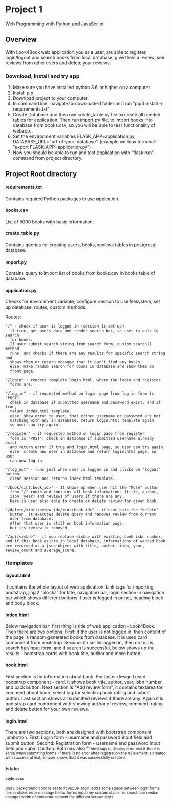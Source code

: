 # Project 1

Web Programming with Python and JavaScript


## Overview

With Look4Book web application you as a user, are able to register, login/logout and search books from local database, give them a review, see reviews from other users and delete your reviews.


### Download, install and try app

1. Make sure you have installed python 3.6 or higher on a computer.
2. Install pip.
3. Download project to your computer.
4. In command line, navigate to downloaded folder and run "pip3 install -r requirements.txt"
5. Create Database and then run create_table.py file to create all needed tables for application. Then run import.py file, to import books into database from books.csv, so you will be able to test functionality of webapp.
6. Set the environment variables FLASK_APP=application.py, DATABASE_URL="url-of-your-database" (example on linux terminal: "export FLASK_APP=application.py")
7. Now you should be able to run and test application with "flask run" command from project directory.


## Project Root directory

#### requirements.txt
  Contains required Python packages to use applcation.

#### books.csv
  List of 5000 books with basic information.

#### create_table.py
  Contains queries for creating users, books, reviews tables in postgresql database.

#### import.py
  Contains query to import list of books from books.csv in books table of database.

#### application.py
  Checks for environment variable, configure session to use filesystem, set up database, routes, custom methods.

  Routes:

    "/" - check if user is logged in (session is set up)
      if true, get users data and render search bar, so user is able to search
      for books.
      If user submit search string from search form, custom search() method
      runs, and checks if there are any results for specific search string and
      shows them or return message that it can't find any books.
      else: make random search for books in database and show them on
      front page.

    "/login" - renders template login.html, where the login and register
      forms are.

    "/log_in" - if requested method on login page from log in form is "POST":
      check in database if submitted username and password exist, and if true,
      return index.html template.
      else: show error to user, that either username or password are not
      matching with any in database. return login.html template again,
      so user can try again.

    "/register" - if requested method on login page from register
      form is "POST": check in database if submitted username already exist
      and return error if true and login.html page, so user can try again.
      else: create new user in database and return login.html page, so user
      can now log in.

    "/log_out" - runs just when user is logged in and clicks on "logout" button.
      clear session and returns index.html template.

    "/book/<int:book_id>" - It shows up when user hit the "More" button
      from "/" route and contains all book informations (title, author,
      isbn, year) and reviews of users if there are any.
      Here is user also able to create or delete review for given book.

    "/delete/<int:review_id>/<int:book_id>" - if user hits the "delete"
      button, it executes delete query and removes review from current
      user from database.
      After that user is still on book information page,
      but its review is removed.

    "/api/<isbn>" - if you replace <isbn> with existing book isbn number,
    and if this book exists in local database, informations of wanted book
    are returned as a json object with title, author, isbn, year,
    review_count and average_score.

### /templates

#### layout.html
  It contains the whole layout of web application.
  Link tags for importing bootstrap, jinja2 "blocks" for title, navigation bar,
  login section in navigation bar which shows different buttons if user is
  logged in or not, heading block and body block.

#### index.html
  Below navigation bar, first thing is title of web application - Look4Book.
  Then there are two options. First: if the user is not logged in,
  then content of the page is random generated books from database.
  It is used card component from bootstrap. Second: if user is logged in,
  then on top is search bar/input form, and if search is successful,
  below shows up the results - bootstrap cards with book title,
  author and more button.

#### book.html
  First section is for information about book. For faster design
  I used bootstrap component - card. It shows book title, author, year,
  isbn number and back button.
  Next section is "Add review form", it contains textarea for
  comment about book, select tag for selecting book rating and submit button.
  Last section shows all submitted reviews if there are any.
  Again it is bootstrap card component with showing author of review,
  comment, rating and delete button for your own reviews.

#### login.html
  There are two sections, both are designed with bootstrap component jumbotron.
  First: Login form - username and password input field and submit button.
  Second: Registration form - username and password input field
  and submit button. Both has also "<small>" html tags to display
  error text if there is some when submitting forms.
  If there is no error after registration the h3 element
  is created with successful text,
  so user knows that it was successfully created.

### /static

#### style.scss
  Body: background color is set to #c9a53e
  .login: adds some space between login forms
  .error: styles error message below forms
  input: my custom styles for search bar
  media: changes width of container element for different screen sizes.
